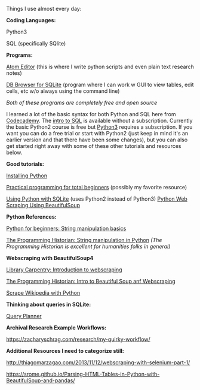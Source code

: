 Things I use almost every day:

**Coding Languages:**

Python3 

SQL (specifically SQlite)


**Programs:**

[Atom Editor](https://atom.io/) (this is where I write python scripts and even plain text research notes)

[DB Browser for SQLite](https://sqlitebrowser.org/) (program where I can work w GUI to view tables, edit cells, etc w/o always using the command line)

*Both of these programs are completely free and open source*

I learned a lot of the basic syntax for both Python and SQL here from [Codecademy](https://www.codecademy.com). The [intro to SQL](https://www.codecademy.com/learn/learn-sql) is available without a subscription. Currently the basic Python2 course is free but [Python3](https://www.codecademy.com/learn/learn-python-3) requires a subscription. If you want you can do a free trial or start with Python2 (just keep in mind it's an earlier version and that there have been some changes), but you can also get started right away with some of these other tutorials and resources below.


**Good tutorials:**

[Installing Python](https://realpython.com/installing-python/)

[Practical programming for total beginners](]https://automatetheboringstuff.com/) (possibly my favorite resource)

[Using Python with SQLite](http://zetcode.com/db/sqlitepythontutorial/) (uses Python2 instead of Python3)
[Python Web Scraping Using BeautifulSoup](https://www.dataquest.io/blog/web-scraping-tutorial-python/)


**Python References:**

[Python for beginners: String manipulation basics](https://www.pythonforbeginners.com/basics/string-manipulation-in-python)

[The Programming Historian: String manipulation in Python](https://programminghistorian.org/en/lessons/manipulating-strings-in-python) *(The Programming Historian is excellent for humanities folks in general)*


**Webscraping with BeautifulSoup4**

[Library Carpentry: Introduction to webscraping](https://librarycarpentry.org/lc-webscraping/)

[The Programming Historian: Intro to Beautiful Soup anf Webscraping](https://programminghistorian.org/en/lessons/intro-to-beautiful-soup#get-a-webpage-to-scrape)

[Scrape Wikipedia with Python](https://roche.io/2016/05/scrape-wikipedia-with-python)


**Thinking about queries in SQLite:**

[Query Planner](https://www.sqlite.org/queryplanner.html)


**Archival Research Example Workflows:**

https://zacharyschrag.com/research/my-quirky-workflow/


**Additional Resources I need to categorize still:**

http://thiagomarzagao.com/2013/11/12/webscraping-with-selenium-part-1/

https://srome.github.io/Parsing-HTML-Tables-in-Python-with-BeautifulSoup-and-pandas/
